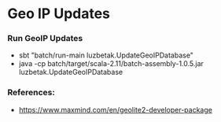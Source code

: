 Geo IP Updates
==============

### Run GeoIP Updates

* sbt "batch/run-main luzbetak.UpdateGeoIPDatabase"                                                                                                                                                           
* java -cp batch/target/scala-2.11/batch-assembly-1.0.5.jar luzbetak.UpdateGeoIPDatabase

### References:

* https://www.maxmind.com/en/geolite2-developer-package

